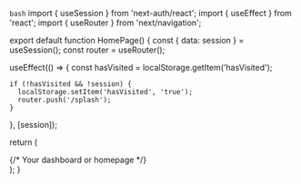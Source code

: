 `bash`
import { useSession } from 'next-auth/react';
import { useEffect } from 'react';
import { useRouter } from 'next/navigation';

export default function HomePage() {
  const { data: session } = useSession();
  const router = useRouter();

  useEffect(() => {
    const hasVisited = localStorage.getItem('hasVisited');

    if (!hasVisited && !session) {
      localStorage.setItem('hasVisited', 'true');
      router.push('/splash');
    }
  }, [session]);

  return (
    <main>
      {/* Your dashboard or homepage */}
    </main>
  );
}